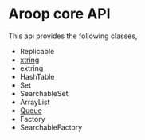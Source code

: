 Aroop core API
=================

This api provides the following classes,

- Replicable 
- [xtring](xtring.md)
- extring
- HashTable
- Set
- SearchableSet
- ArrayList
- [Queue](queue.md)
- Factory
- SearchableFactory
